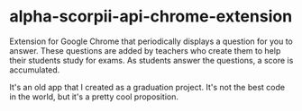 # alpha-scorpii-api-chrome-extension

Extension for Google Chrome that periodically displays a question for you to answer. These questions are added by teachers who create them to help their students study for exams. As students answer the questions, a score is accumulated.

It's an old app that I created as a graduation project. It's not the best code in the world, but it's a pretty cool proposition.
